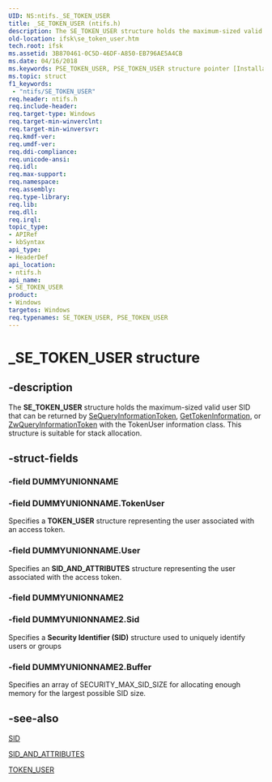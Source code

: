 ```yaml
---
UID: NS:ntifs._SE_TOKEN_USER
title: _SE_TOKEN_USER (ntifs.h)
description: The SE_TOKEN_USER structure holds the maximum-sized valid user SID that can be returned by SeQueryInformationToken, GetTokenInformation, or ZwQueryInformationToken with the TokenUser information class. This structure is suitable for stack allocation.
old-location: ifsk\se_token_user.htm
tech.root: ifsk
ms.assetid: 3B870461-0C5D-46DF-A850-EB796AE5A4CB
ms.date: 04/16/2018
ms.keywords: PSE_TOKEN_USER, PSE_TOKEN_USER structure pointer [Installable File System Drivers], SE_TOKEN_USER, SE_TOKEN_USER structure [Installable File System Drivers], _SE_TOKEN_USER, ifsk.se_token_user, ntifs/PSE_TOKEN_USER, ntifs/SE_TOKEN_USER
ms.topic: struct
f1_keywords:
 - "ntifs/SE_TOKEN_USER"
req.header: ntifs.h
req.include-header: 
req.target-type: Windows
req.target-min-winverclnt: 
req.target-min-winversvr: 
req.kmdf-ver: 
req.umdf-ver: 
req.ddi-compliance: 
req.unicode-ansi: 
req.idl: 
req.max-support: 
req.namespace: 
req.assembly: 
req.type-library: 
req.lib: 
req.dll: 
req.irql: 
topic_type:
- APIRef
- kbSyntax
api_type:
- HeaderDef
api_location:
- ntifs.h
api_name:
- SE_TOKEN_USER
product:
- Windows
targetos: Windows
req.typenames: SE_TOKEN_USER, PSE_TOKEN_USER
---
```


# _SE_TOKEN_USER structure


## -description


The <b>SE_TOKEN_USER</b> structure holds the maximum-sized valid user SID that can be returned by <a href="https://docs.microsoft.com/windows-hardware/drivers/ddi/ntifs/nf-ntifs-sequeryinformationtoken">SeQueryInformationToken</a>, <a href="https://docs.microsoft.com/windows/desktop/api/securitybaseapi/nf-securitybaseapi-gettokeninformation">GetTokenInformation</a>, or <a href="https://msdn.microsoft.com/library/windows/hardware/ff567055">ZwQueryInformationToken</a> with the TokenUser information class. This structure is suitable for stack allocation.


## -struct-fields




### -field DUMMYUNIONNAME

 


### -field DUMMYUNIONNAME.TokenUser

Specifies a <b>TOKEN_USER</b> structure representing the user associated with an access token.


### -field DUMMYUNIONNAME.User

Specifies an <b>SID_AND_ATTRIBUTES</b> structure representing the user associated with the access token.


### -field DUMMYUNIONNAME2

 


### -field DUMMYUNIONNAME2.Sid

Specifies a <b>Security Identifier (SID)</b> structure used to uniquely identify users or groups


### -field DUMMYUNIONNAME2.Buffer

Specifies an array of SECURITY_MAX_SID_SIZE for allocating enough memory for the largest possible SID size.


## -see-also




<a href="https://docs.microsoft.com/windows-hardware/drivers/ddi/ntifs/ns-ntifs-_sid">SID</a>



<a href="https://docs.microsoft.com/windows-hardware/drivers/ddi/ntifs/ns-ntifs-_sid_and_attributes">SID_AND_ATTRIBUTES</a>



<a href="https://docs.microsoft.com/windows-hardware/drivers/ddi/ntifs/ns-ntifs-_token_user">TOKEN_USER</a>
 

 

